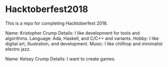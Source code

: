 # Hacktoberfest2018
This is a repo for completing Hacktoberfest 2018.

Name: Kristopher Crump
Details: I like development for tools and algorithms.
Language: Ada, Haskell, and C/C++ and variants.
Hobby: I like digital art, illustration, and development.
Music: I like chillhop and minimalist electro jazz.

Name: Kelsey Crump
Details: I want to create games.
